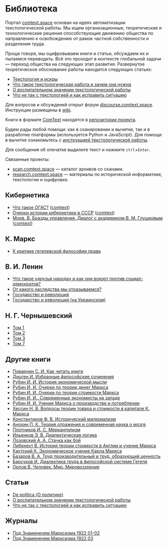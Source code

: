 # Библиотека

Портал [comtext.space](https://comtext.space) основан на идеях автоматизации текстологической работы. Мы ищем организационные, теоретические и технологические решения способствующие движению общества по направлению к освобождению от рамок частной собственности и разделения труда.

Проще говоря, мы оцифровываем книги и статьи, обсуждаем их и пытаемся переводить. Всё это проходит в контексте глобальной задачи — переход общества на следующих этап развития. Развернутое теоретическое обоснование работы находится следующих статьях:

- [Текстология и искры](https://vk.com/@zarya_xyz-tekstologiya-i-iskry)
- [Что такое текстологическая работа и зачем она нужна](https://vk.com/@zarya_xyz-chto-takoe-tekstologicheskaya-rabota-i-zachem-ona-nuzhna)
- [О воспитательном значении текстологической работы](о_воспитательном_значении_текстологической_работы.md)
- [Что не так с текстологией и как исправить ситуацию](что_не_так_с_текстологией_и_как_исправить_ситуацию.md)

Для вопросов и обсуждений открыт форум [discourse.comtext.space](https://discourse.comtext.space). Инструкции размещены в [wiki](https://wiki.comtext.space).

Книги в формате [ComText](https://wiki.comtext.space/ru/format-comtext) находятся в [репозитории проекта](https://github.com/comtextspace/books).

Будем рады любой помощи: как в сканировании и вычитке, так и в разработке платформы (используется Python и JavaScript). Для помощи в вычитке ознакомьтесь с [инструкцией текстологической работы](https://wiki.comtext.space/ru/git-guide).

Для сообщения об опечатке выделите текст и нажмите `ctrl`+`Enter`.

Связанные проекты:

- [scan.comtext.space](https://scan.comtext.space) — каталог архивов со сканами.
- [research.comtext.space](https://research.comtext.space) — материалы по исторической информатике, текстологии и оцифровке.

## Кибернетика

- [Что такое ОГАС?](библиотечка_квант_10_что_такое_огас.md) ([comtext](files/библиотечка_квант_10_что_такое_огас.ct))
- [Очерки истории кибернетики в СССР](Очерки_истории_кибернетики.md) ([comtext](files/Очерки_истории_кибернетики.ct))
- [Моев. В. Бразды управления. Диалог с академиком В. М. Глушковым](моев_бразды_управления.md) ([comtext](files/моев_бразды_управления.ct))

## К. Маркс

- [К критике гегелевской философии права](Критика_философии_права.md)

## В. И. Ленин

- [Что такое «друзья народа» и как они воюют против социал-демократов?](Что_такое_друзья_народа.md)
- [От какого наследства мы отказываемся?](От_какого_наследства_мы_отказываемся.md)
- [Государство и революция](государство_и_революция_ru.md)
- [Государство и революция (на Украинском)](государство_и_революция_uk.md)

## Н. Г. Чернышевский

- [Том 1](chernyshevsky01.md)
- [Том 2](chernyshevsky02.md)
- [Том 3](chernyshevsky03.md)
- [Том 7](chernyshevsky07.md)

## Другие книги

- [Поварнин С. И. Как читать книги](как_читать_книги.md)
- [Дицген И. Избранные философские сочинения](избранные_философские_сочинения.md)
- [Рубин И. И. История экономической мысли](история_экономической_мысли.md)
- [Рубин И. И. Очерки по теории денег Маркса](очерки_по_теории_денег_маркса.md)
- [Рубин И. И. Очерки по теории стоимости Маркса](очерки_по_теории_стоимости_маркса.md)
- [Рубин И. И.. Современные экономисты на западе](современные_экономисты_на_западе.md)
- [Рубин И. И. Учение Маркса о производстве и потреблении](учение_маркса_о_производстве_и_потреблении.md)
- [Хессин Н. В. Вопросы теории товара и стоимости в капитале К. Маркса](вопросы_теории_товара_и_стоимости_в_капитале_к_маркса.md)
- [Константинов Ф. В. Исторический материализм](исторический_материализм.md)
- [Анохин П. К. Теория отражения и современная наука о мозге](теория_отражения_и_современная_наука_о_мозге.md)
- [Плотников И. С. Меркантилизм](меркантилизм.md)
- [Ильенков Э. В. Диалектическая логика](диалектическая_логика.md)
- [Лозовский А. А. Стачка как бой](стачка_как_бой.md)
- [Либкнехт В. История теории стоимости в Англии и учение Маркса](история_теории_стоимости_в_англии_и_учение_маркса.md)
- [Каутский К. Экономическое учение Карла Маркса](экономическое_учение_карла_маркса.md)
- [Базаров В. А. Труд производительный и труд, образующий ценность](труд_производительный_и_труд_образующий_ценность.md)
- [Барсуков И. Диалектика труда в философской системе Гегеля](диалектика_труда_в_философской_системе_гегеля.md)
- [Орлов В. Человек. Мир. Мировоззрение](человек_мир_мировоззрение.md)

## Статьи

- [De politica (О политике)](de_politica.md)
- [О воспитательном значении текстологической работы](о_воспитательном_значении_текстологической_работы.md)
- [Что не так с текстологией и как исправить ситуацию](что_не_так_с_текстологией_и_как_исправить_ситуацию.md)

## Журналы

- [Под Знамененем Марксизма 1922 01-02](под_знамененем_марксизма_1922_01-02.md)
- [Под Знамененем Марксизма 1922 03](под_знамененем_марксизма_1922_03.md)

